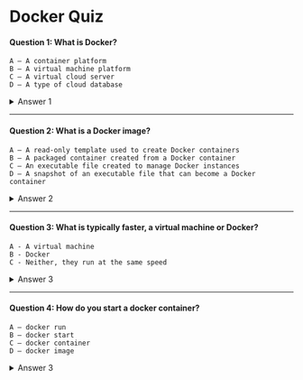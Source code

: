 # Docker Quiz

#### Question 1: What is Docker?
                 
    A — A container platform
    B — A virtual machine platform
    C — A virtual cloud server
    D — A type of cloud database
<details><summary>Answer 1</summary>
<p>
    A — A container platform

</p>
</details>

---

#### Question 2: What is a Docker image?
    A — A read-only template used to create Docker containers
    B — A packaged container created from a Docker container
    C — An executable file created to manage Docker instances
    D — A snapshot of an executable file that can become a Docker container
<details><summary>Answer 2</summary>
<p>
    A — A read-only template used to create Docker containers  
  
</p>
</details>

---

#### Question 3: What is typically faster, a virtual machine or Docker?
    A - A virtual machine
    B - Docker
    C - Neither, they run at the same speed
<details><summary>Answer 3</summary>
<p>
    B - Docker 
    
    Virtual machines have to emulate hardware, while containerized applications run directly on the server that hosts them. That means containers should be faster than virtual machines, because they have less overhead.
    [Read more](https://www.channelfutures.com/technologies/docker-vs-virtual-machines-understanding-the-performance-differences#:~:text=Virtual%20machines%20have%20to%20emulate,because%20they%20have%20less%20overhead.)  
</p>
</details>

---

#### Question 4: How do you start a docker container?
    A — docker run
    B — docker start
    C — docker container
    D — docker image
<details><summary>Answer 3</summary>
<p>
    A — [docker run](https://docs.docker.com/engine/reference/run/)
    
</p>
</details>


